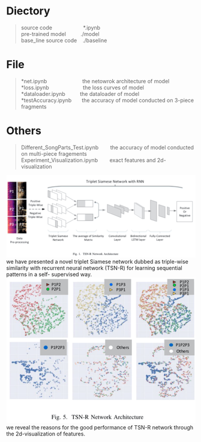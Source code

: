 # Diectory   
> source code&nbsp;&nbsp;&nbsp;&nbsp;&nbsp;&nbsp;&nbsp;&nbsp;&nbsp;&nbsp;&nbsp;&nbsp;&nbsp;&nbsp;&nbsp;&nbsp;&nbsp;&nbsp;&nbsp;&nbsp; *.ipynb   
> pre-trained model&nbsp;&nbsp;&nbsp;&nbsp;&nbsp;&nbsp;&nbsp;&nbsp;&nbsp;&nbsp;./model   
> base_line source code&nbsp;&nbsp;&nbsp;&nbsp;./baseline     
   
# File    
>*net.ipynb&nbsp;&nbsp;&nbsp;&nbsp;&nbsp;&nbsp;&nbsp;&nbsp;&nbsp;&nbsp;&nbsp;&nbsp;&nbsp;&nbsp;&nbsp;&nbsp;&nbsp;&nbsp;&nbsp;&nbsp;&nbsp;&nbsp;&nbsp;&nbsp;the netowrok architecture of model   
> *loss.ipynb&nbsp;&nbsp;&nbsp;&nbsp;&nbsp;&nbsp;&nbsp;&nbsp;&nbsp;&nbsp;&nbsp;&nbsp;&nbsp;&nbsp;&nbsp;&nbsp;&nbsp;&nbsp;&nbsp;&nbsp;&nbsp;&nbsp;&nbsp;the loss curves of model   
>*dataloader.ipynb&nbsp;&nbsp;&nbsp;&nbsp;&nbsp;&nbsp;&nbsp;&nbsp;&nbsp;&nbsp;the dataloader of model   
>*testAccuracy.ipynb&nbsp;&nbsp;&nbsp;&nbsp;&nbsp;&nbsp;&nbsp;the accuracy of model conducted on 3-piece fragments
  
# Others
>Different_SongParts_Test.ipynb&nbsp;&nbsp;&nbsp;&nbsp;&nbsp;&nbsp;&nbsp;&nbsp;the accuracy of model conducted on multi-piece fragements    
>Experiment_Visualization.ipynb&nbsp;&nbsp;&nbsp;&nbsp;&nbsp;&nbsp;&nbsp;&nbsp;exact features and 2d-visualization

![](./paper/NN.jpg)  
we have presented a novel triplet Siamese network dubbed as triple-wise similarity with recurrent neural network (TSN-R) for learning sequential patterns in a self- supervised way.   
![](./paper/p1p2p3.jpg)   
we reveal the reasons for the good performance of TSN-R network through the 2d-visualization of features.  